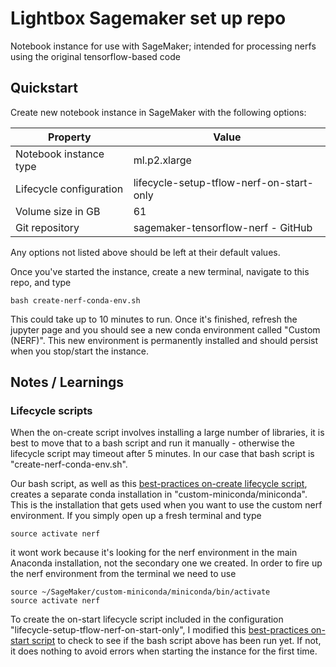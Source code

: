 # Lightbox Sagemaker set up repo
Notebook instance for use with SageMaker; intended for processing nerfs using the original tensorflow-based code

## Quickstart ##

Create new notebook instance in SageMaker with the following options:

| Property                | Value                                     | 
| ---                     | ---                                       |
| Notebook instance type  | ml.p2.xlarge                              |
| Lifecycle configuration | lifecycle-setup-tflow-nerf-on-start-only  |
| Volume size in GB       | 61                                        | 
| Git repository          | sagemaker-tensorflow-nerf - GitHub        |

Any options not listed above should be left at their default values.

Once you've started the instance, create a new terminal, navigate to this repo, and type
~~~
bash create-nerf-conda-env.sh
~~~
This could take up to 10 minutes to run. Once it's finished, refresh the jupyter page and you should see a new conda environment called "Custom (NERF)". This new environment is permanently installed and should persist when you stop/start the instance.

## Notes / Learnings ##
### Lifecycle scripts ###
When the on-create script involves installing a large number of libraries, it is best to move that to a bash script and run it manually - otherwise the lifecycle script may timeout after 5 minutes. In our case that bash script is "create-nerf-conda-env.sh".

Our bash script, as well as this [best-practices on-create lifecycle script](https://github.com/aws-samples/amazon-sagemaker-notebook-instance-lifecycle-config-samples/blob/master/scripts/persistent-conda-ebs/on-create.sh), creates a separate conda installation in "custom-miniconda/miniconda". This is the installation that gets used when you want to use the custom nerf environment. If you simply open up a fresh terminal and type
~~~
source activate nerf
~~~
it wont work because it's looking for the nerf environment in the main Anaconda installation, not the secondary one we created. In order to fire up the nerf environment from the terminal we need to use
~~~
source ~/SageMaker/custom-miniconda/miniconda/bin/activate
source activate nerf
~~~

To create the on-start lifecycle script included in the configuration "lifecycle-setup-tflow-nerf-on-start-only", I modified this [best-practices on-start script](https://github.com/aws-samples/amazon-sagemaker-notebook-instance-lifecycle-config-samples/blob/master/scripts/persistent-conda-ebs/on-start.sh) to check to see if the bash script above has been run yet. If not, it does nothing to avoid errors when starting the instance for the first time.

